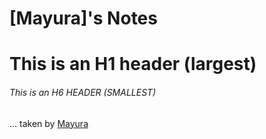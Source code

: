 # [Mayura]'s Notes
# This is an H1 header (largest)
###### This is an H6 HEADER (SMALLEST)

... taken by [Mayura](https://github.com/Path-may1/lighthouse-web-notes/commit/c4f2d0ac6c418b697155e6237d5f9ab9093e8ffa)